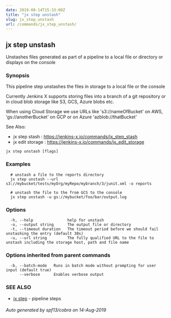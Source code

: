 ```yaml
---
date: 2019-08-14T15:33:09Z
title: "jx step unstash"
slug: jx_step_unstash
url: /commands/jx_step_unstash/
---
```

## jx step unstash

Unstashes files generated as part of a pipeline to a local file or directory or displays on the console

### Synopsis

This pipeline step unstashes the files in storage to a local file or the console
  
Currently Jenkins X supports storing files into a branch of a git repository or in cloud blob storage like S3, GCS, Azure blobs etc. 

When using Cloud Storage we use URLs like 's3://nameOfBucket' on AWS, 'gs://anotherBucket' on GCP or on Azure 'azblob://thatBucket' 

See Also: 

  * jx step stash : https://jenkins-x.io/commands/jx_step_stash  
  * jx edit storage : https://jenkins-x.io/commands/jx_edit_storage

```
jx step unstash [flags]
```

### Examples

```
  # unstash a file to the reports directory
  jx step unstash --url s3://mybucket/tests/myOrg/myRepo/mybranch/3/junit.xml -o reports
  
  # unstash the file to the from GCS to the console
  jx step unstash -u gs://mybucket/foo/bar/output.log
```

### Options

```
  -h, --help               help for unstash
  -o, --output string      The output file or directory
  -t, --timeout duration   The timeout period before we should fail unstashing the entry (default 30s)
  -u, --url string         The fully qualified URL to the file to unstash including the storage host, path and file name
```

### Options inherited from parent commands

```
  -b, --batch-mode   Runs in batch mode without prompting for user input (default true)
      --verbose      Enables verbose output
```

### SEE ALSO

* [jx step](/commands/jx_step/)	 - pipeline steps

###### Auto generated by spf13/cobra on 14-Aug-2019
